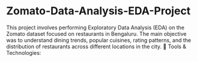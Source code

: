 # Zomato-Data-Analysis-EDA-Project
This project involves performing Exploratory Data Analysis (EDA) on the Zomato dataset focused on restaurants in Bengaluru. The main objective was to understand dining trends, popular cuisines, rating patterns, and the distribution of restaurants across different locations in the city.  🔧 Tools &amp; Technologies:
